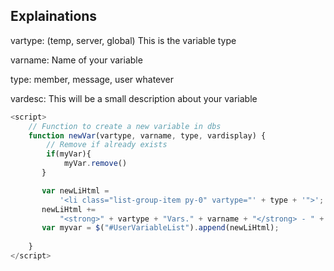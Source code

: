 
## Explainations

vartype: (temp, server, global) This is the variable type

varname: Name of your variable

type: member, message, user whatever

vardesc: This will be a small description about your variable

```js
<script>
    // Function to create a new variable in dbs
    function newVar(vartype, varname, type, vardisplay) {
        // Remove if already exists
        if(myVar){
            myVar.remove()
       }

       var newLiHtml =
           '<li class="list-group-item py-0" vartype="' + type + '">';
       newLiHtml +=
           "<strong>" + vartype + "Vars." + varname + "</strong> - " + vardisplay + " mod variable</li>";
       var myvar = $("#UserVariableList").append(newLiHtml);
    
    }
</script>
```
